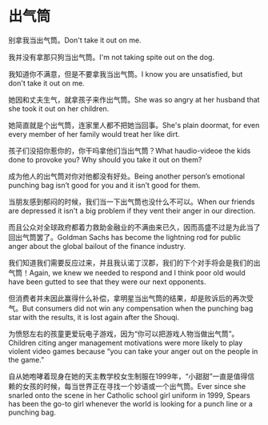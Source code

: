 # 出气筒

<p><span class="chinese">别拿我当出气筒。</span><span class="english">Don't take it out on me.</span></p>

<p><span class="chinese">我并没有拿那只狗当出气筒。</span><span class="english">I'm not taking spite out on the dog.</span></p>

<p><span class="chinese">我知道你不满意，但是不要拿我当出气筒。</span><span class="english">I know you are unsatisfied, but don't take it out on me.</span></p>

<p><span class="chinese">她因和丈夫生气，就拿孩子来作出气筒。</span><span class="english">She was so angry at her husband that she took it out on her children.</span></p>

<p><span class="chinese">她简直就是个出气筒，连家里人都不把她当回事。</span><span class="english">She's plain doormat, for even every member of her family would treat her like dirt.</span></p>

<p><span class="chinese">孩子们没招你惹你的，你干吗拿他们当出气筒？</span><span class="english">What haudio-videoe the kids done to provoke you? Why should you take it out on them?</span></p>

<p><span class="chinese">成为他人的出气筒对你对他都没有好处。</span><span class="english">Being another person’s emotional punching bag isn’t good for you and it isn’t good for them.</span></p>

<p><span class="chinese">当朋友感到郁闷的时候，我们当一下出气筒也没什么不可以。</span><span class="english">When our friends are depressed it isn't a big problem if they vent their anger in our direction.</span></p>

<p><span class="chinese">而且公众对全球政府都着力救助金融业的不满由来已久，因而高盛不过是为此当了回出气筒罢了。</span><span class="english">Goldman Sachs has become the lightning rod for public anger about the global bailout of the finance industry.</span></p>

<p><span class="chinese">我们知道我们需要反应过来，并且我认诺丁汉郡，我们的下个对手将会是我们的出气筒！</span><span class="english">Again, we knew we needed to respond and I think poor old would have been gutted to see that they were our next opponents.</span></p>

<p><span class="chinese">但消费者并未因此赢得什么补偿，拿明星当出气筒的结果，却是败诉后的再次受气。</span><span class="english">But consumers did not win any compensation when the punching bag star with the results, it is lost again after the Shouqi.</span></p>

<p><span class="chinese">为愤怒左右的孩童更爱玩电子游戏，因为“你可以把游戏人物当做出气筒”。</span><span class="english">Children citing anger management motivations were more likely to play violent video games because “you can take your anger out on the people in the game.”</span></p>

<p><span class="chinese">自从她咆哮着现身在她的天主教学校女生制服在1999年，“小甜甜”一直是值得信赖的女孩的时候，每当世界正在寻找一个妙语或一个出气筒。</span><span class="english">Ever since she snarled onto the scene in her Catholic school girl uniform in 1999, Spears has been the go-to girl whenever the world is looking for a punch line or a punching bag.</span></p>

